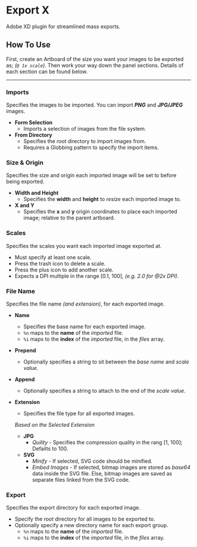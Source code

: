# Export X
Adobe XD plugin for streamlined mass exports.

## How To Use
First, create an Artboard of the size you want your images to be exported as; _(`@ 1x scale`)_. Then work your way down the panel sections. Details of each section can be found below.

---

### Imports
Specifies the images to be imported. You can import ___PNG___ and ___JPG/JPEG___ images. 
* **Form Selection**
  * Imports a selection of images from the file system.
* **From Directory**
  * Specifies the _root_ directory to import images from.
  * Requires a Globbing pattern to specify the import items.


### Size & Origin
Specifies the size and origin each imported image will be set to before being exported.
* **Width and Height**
  * Specifies the **width** and **height** to _resize_ each imported image to.
* **X and Y**
  * Specifies the **x** and **y** origin coordinates to place each imported image; relative to the parent artboard.

### Scales
Specifies the scales you want each imported image exported at.
* Must specify at least one scale.
* Press the trash icon to delete a scale.
* Press the plus icon to add another scale.
* Expects a DPI multiple in the range [0.1, 100], _(e.g. 2.0 for @2x DPI)_.


### File Name
Specifies the file name _(and extension)_, for each exported image.
* **Name**
  * Specifies the base name for each exported image.
  * `%n` maps to the __name__ of the _imported_ file.
  * `%i` maps to the __index__ of the _imported_ file, in the _files_ array.
* **Prepend**
  * Optionally specifies a string to sit between the _base name_ and _scale value_.
* **Append**
  * Optionally specifies a string to attach to the end of the _scale value_.
* **Extension**
  * Specifies the file type for all exported images.
 
  _Based on the Selected Extension_ <br/>
  * **JPG**
    * _Quility_ - Specifies the compression quality in the rang [1, 100]; Defailts to 100.
  * **SVG**
    * _Minify_ - If selected, SVG code should be minified.
    * _Embed Images_ - If selected, bitmap images are stored as _base64_ data inside the SVG file. Else, bitmap images are saved as separate files linked from the SVG code.

### Export
Specifies the export directory for each exported image.
* Specify the _root_ directory for all images to be exported to.
* Optionally specify a new directory name for each export group.
  * `%n` maps to the __name__ of the _imported_ file.
  * `%i` maps to the __index__ of the _imported_ file, in the _files_ array.
